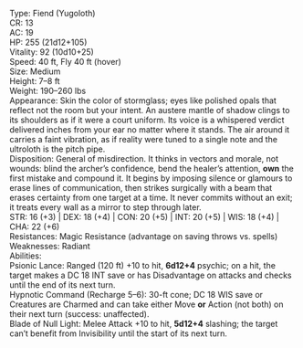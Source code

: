 Type: Fiend (Yugoloth)  
CR: 13  
AC: 19  
HP: 255 (21d12+105)  
Vitality: 92 (10d10+25)  
Speed: 40 ft, Fly 40 ft (hover)  
Size: Medium  
Height: 7–8 ft  
Weight: 190–260 lbs  
Appearance: Skin the color of stormglass; eyes like polished opals that reflect not the room but your intent. An austere mantle of shadow clings to its shoulders as if it were a court uniform. Its voice is a whispered verdict delivered inches from your ear no matter where it stands. The air around it carries a faint vibration, as if reality were tuned to a single note and the ultroloth is the pitch pipe.  
Disposition: General of misdirection. It thinks in vectors and morale, not wounds: blind the archer’s confidence, bend the healer’s attention, **own** the first mistake and compound it. It begins by imposing silence or glamours to erase lines of communication, then strikes surgically with a beam that erases certainty from one target at a time. It never commits without an exit; it treats every wall as a mirror to step through later.  
STR: 16 (+3) | DEX: 18 (+4) | CON: 20 (+5) | INT: 20 (+5) | WIS: 18 (+4) | CHA: 22 (+6)  
Resistances: Magic Resistance (advantage on saving throws vs. spells)  
Weaknesses: Radiant  
Abilities:  
Psionic Lance: Ranged (120 ft) +10 to hit, **6d12+4** psychic; on a hit, the target makes a DC 18 INT save or has Disadvantage on attacks and checks until the end of its next turn.  
Hypnotic Command (Recharge 5–6): 30-ft cone; DC 18 WIS save or Creatures are Charmed and can take either Move **or** Action (not both) on their next turn (success: unaffected).  
Blade of Null Light: Melee Attack +10 to hit, **5d12+4** slashing; the target can’t benefit from Invisibility until the start of its next turn.